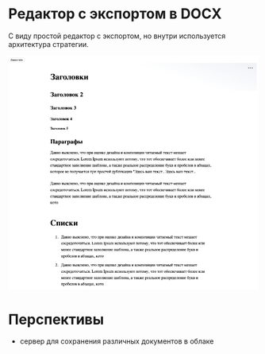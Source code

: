 # Редактор с экспортом в DOCX

С виду простой редактор с экспортом, но внутри используется архитектура стратегии.

![image](./screenshot.png)

# Перспективы

- сервер для сохранения различных документов в облаке
